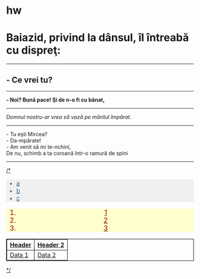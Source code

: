 # hw
<!DOCTYPE html>
<html lang=“en”>
  <head>
    <title>Homework</title>
  </head>
  <body>
    <h1>Baiazid, privind la dânsul, îl întreabă cu dispreţ:</h1>
    <hr>
    <h2>- Ce vrei tu?</h2>
    <hr>
    <b>- Noi? Bună pace! Şi de n-o fi cu bănat,</b>
    <hr>
    <i>Domnul nostru-ar vrea să vază pe măritul împărat.</i>
    <hr>
    <p>
     - Tu eşti Mircea?<br />
 - Da-mpărate!<br />
  - Am venit să mi te-nchini,<br />
  De nu, schimb a ta coroană într-o ramură de spini<br />
    </p>
    <hr>
    <a href = "https://www.youtube.com”> Links to Youtube </a>
    <hr>
    <img src = "https://codehs.com/images/arches-ntnl-park" alt="Arches National Park">
  </body>
</html>
/*
      
<!DOCTYPE html>
 <html> 
 <head>
  <style>
   ul { color: #336699;
font-size: 16px;
 background-color: #f0f0f0;
 text-align: left;
} 
ol { color: #990000;
font-size: 18px;
 background-color: #ffffcc;
text-align: center;
}
table {
border: 1px solid #000000;
}
 th {
   border: 1px solid #000000;
 }
 td {
 border: 1px solid #000000;
 }
  </style>
    </head>
   <body>
    <ul>
    <li>a</li>
   <li>b</li>
    <li>c</li>
     </ul>
    <ol>
     <li>1</li>
      <li>2</li>
   <li>3</li>
     </ol>
    <table>
    <tr>
    <th>Header</th>
    <th>Header 2</th>
     </tr>
     <tr>
    <td>Data 1</td>
    <td>Data 2</td>
    </tr>
   </table>
    </body>
 </html>
*/
